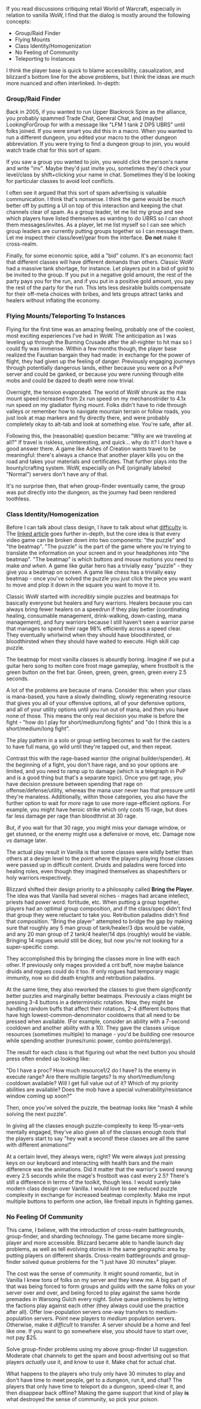 If you read discussions critiquing retail World of Warcraft, especially in
relation to vanilla WoW, I find that the dialog is mostly around the following
concepts:

* Group/Raid Finder
* Flying Mounts
* Class Identity/Homogenization
* No Feeling of Community
* Teleporting to Instances

I think the player base is quick to blame accessibility, casualization, and
blizzard's bottom line for the above problems, but I think the ideas are much
more nuanced and often interlinked. In-depth:

### Group/Raid Finder
Back in 2005, if you wanted to run Upper Blackrock Spire as the alliance, you
probably spammed Trade Chat, General Chat, and (maybe) LookingForGroup for with
a message like "LFM 1 tank 2 DPS UBRS" until folks joined. If you were smart you
did this in a macro. When you wanted to run a different dungeon, you edited your
macro to the other dungeon abbreviation. If you were trying to find a dungeon
group to join, you would watch trade chat for this sort of spam.

If you saw a group you wanted to join, you would click the person's name and
write "inv". Maybe they'd just invite you, sometimes they'd check your
level/class by shift+clicking your name in chat. Sometimes they'd be looking for
particular classes to avoid loot conflicts.

I often see it argued that this sort of spam advertising is valuable
communication. I think that's nonsense. I think the game would be *much* better
off by putting a UI on top of this interaction and keeping the chat channels clear
of spam. As a group leader, let me list my group and see which players have
listed themselves as wanting to do UBRS so I can shoot them
messages/invites. As a player, let me list myself so I can see which group
leaders are currently putting groups together so I can message them. Let me
inspect their class/level/gear from the interface. **Do not** make it cross-realm.

Finally, for some economic spice, add a "bid" column. It's an economic fact
that different classes will have different demands than others. Classic WoW had
a massive tank shortage, for instance. Let players put in a bid of gold to be
invited to the group. If you put in a negative gold amount, the rest of the
party pays you for the run, and if you put in a positive gold amount, you pay
the rest of the party for the run. This lets less desirable builds compensate
for their off-meta choices with bribes, and lets groups attract tanks and healers
without inflating the economy.

### Flying Mounts/Teleporting To Instances
Flying for the first time was an amazing feeling, probably one of the coolest,
most exciting experiences I've had in WoW. The anticipation as I was leveling
up through the Burning Crusade after the all-nighter to hit max so I could fly
was immense. Within a few months though, the player base realized the Faustian
bargain they had made: in exchange for the power of flight, they had given up
the feeling of danger. Previously engaging journeys through potentially
dangerous lands, either because you were on a PvP server and could be ganked,
or because you were running through elite mobs and could be dazed to death were
now trivial.

Overnight, the tension evaporated. The world of WoW shrunk as the max mount
speed increased from 2x run speed on my mechanostrider to 4.1x run speed
on my gladiator flying mount. Folks didn't have to ride through valleys
or remember how to navigate mountain terrain or follow roads, you just look at
map markers and fly directly there, and were probably completely okay to
alt-tab and look at something else. You're safe, after all.

Following this, the (reasonable) question became: "Why are we traveling at all?"
If travel is riskless, uninteresting, and quick... why do it? I don't have a
good answer there. A game like Ashes of Creation wants travel to be meaningful:
there's always a chance that another player kills you on the road and takes
your materials and certificates. That further plays into the bounty/crafting
system. WoW, especially on PvE (originally labeled "Normal") servers don't
have any of that.

It's no surprise then, that when group-finder eventually came, the group was put
directly into the dungeon, as the journey had been rendered toothless.

### Class Identity/Homogenization
Before I can talk about class design, I have to talk about what
[difficulty](/posts/what-is-difficulty) is. The [linked
article](/posts/what-is-difficulty) goes further in-depth, but the core idea is
that every video game can be broken down into two components: "the puzzle" and
"the beatmap". "The puzzle" is the part of the game where you're trying to
translate the information on your screen and in your headphones into "the
beatmap". "The beatmap" is which buttons and mouse motions you need to make
*and when*. A game like guitar hero has a trivially easy "puzzle" - they
give you a beatmap on screen. A game like chess has a trivially easy
beatmap - once you've solved the puzzle you just click the piece you want to
move and plop it down in the square you want to move it to.

Classic WoW started with *incredibly* simple puzzles and beatmaps for
basically everyone but healers and fury warriors. Healers because you can always
bring fewer healers on a speedrun if they play better (coordinating healing,
consumable management, drink-walking, down-casting, mana management), and fury
warriors because I still haven't seen a warrior parse that manages to spend
their rage 98% efficiently across a speed clear. They eventually whirlwind when
they should have bloodthirsted, or bloodthirsted when they should have waited to
execute. High skill cap puzzle.

The beatmap for most vanilla classes is absurdly boring. Imagine if we put a
guitar hero song to molten core frost mage gameplay, where frostbolt is the
green button on the fret bar. Green, green, green, green, green every 2.5
seconds.

A lot of the problems are because of mana. Consider this: when your class is
mana-based, you have a slowly dwindling, slowly regenerating resource that
gives you all of your offensive options, all of your defensive options, and all
of your utility options until you run out of mana, and then you have none of
those. This means the only real decision you make is before the fight - "how do
I play for short/medium/long fights" and "do I think this is a
short/medium/long fight".

The play pattern in a solo or group setting becomes to wait for the casters to
have full mana, go wild until they're tapped out, and then repeat.

Contrast this with the rage-based warrior (the original builder/spender). At the
beginning of a fight, you don't have rage, and so your options are limited, and
you need to ramp up to damage (which is a telegraph in PvP and is a good thing
but that's a separate topic). Once you get rage, you have decision pressure
between spending that rage on offense/defense/utility, whereas the mana user
never has that pressure until they're manaless. Additionally, within those
categories, you also have the further option to wait for *more* rage to use more
rage-efficient options. For example, you might have heroic strike which only
costs 15 rage, but does far less damage per rage than bloodthrist at 30 rage.

But, if you wait for that 30 rage, you might miss your damage window, or get
stunned, or the enemy might use a defensive or move, etc. Damage now vs damage
later.

The actual play result in Vanilla is that some classes were wildly better than
others at a design level to the point where the players playing those classes
were passed up in difficult content. Druids and paladins were forced into
healing roles, even though they imagined themselves as shapeshifters or holy
warriors respectively.

Blizzard shifted their design priority to a philosophy called **Bring the
Player**. The idea was that Vanilla had several niches - mages had arcane
intellect, priests had power word: fortitude, etc. When putting a group together,
players had an optimal group composition, and if the class/spec didn't find that
group they were reluctant to take you. Retribution paladins didn't find that
composition. "Bring the player" attempted to bridge the gap by making sure that
roughly any 5 man group of tank/healer/3 dps would be viable, and any 20 man
group of 2 tank/4 healer/14 dps (roughly) would be viable. Bringing 14 rogues
would still be dicey, but now you're not looking for a super-specific comp.

They accomplished this by bringing the classes more in line with each other. If
previously only mages provided a crit buff, now maybe balance druids and rogues
could do it too. If only rogues had temporary magic immunity, now so did
death knights and retribution paladins.

At the same time, they also reworked the classes to give them *significantly*
better puzzles and marginally better beatmaps. Previously a class might be
pressing 3-4 buttons in a deterministic rotation. Now, they might be handling
random buffs that affect their rotations, 2-4 different buttons that have high
lowest-common-denominator cooldowns that all need to be pressed when available.
(For example, consider an ability with a 7-second cooldown and another ability
with a 10). They gave the classes unique resources (sometimes multiple) to
manage - you'd be building one resource while spending another (runes/runic
power, combo points/energy).

The result for each class is that figuring out what the next button you
should press often ended up looking like:

"Do I have a proc? How much resource1/2 do I have? Is the enemy in execute
range? Are there multiple targets? Is my short/medium/long cooldown available?
Will I get full value out of it? Which of my priority abilities are available?
Does the mob have a special vulnerability/resistance window coming up soon?"

Then, once you've solved the puzzle, the beatmap looks like "mash 4 while
solving the next puzzle".

In giving all the classes enough puzzle-complexity to keep 15-year-vets
mentally engaged, they've also given all of the classes enough *tools* that the
players start to say "hey wait a second! these classes are all the same with
different animations!"

At a certain level, they always were, right? We were always just pressing keys
on our keyboard and interacting with health bars and the main difference was the
animations. Did it matter that the warrior's sword swung every 2.5 seconds
while the mage's frostbolt was cast every 2.5? There's still a difference in
terms of the toolkit, though less. I would surely take modern class design over
Vanilla. I would love to see reduced puzzle complexity in exchange for increased
beatmap complexity. Make me input multiple buttons to perform one action, like
fireball inputs in fighting games.

### No Feeling Of Community
This came, I believe, with the introduction of cross-realm battlegrounds,
group-finder, and sharding technology. The game became more single-player and
more accessible. Blizzard became able to handle launch day problems, as well
as tell evolving stories in the same geographic area by putting players on
different shards. Cross-realm battlegrounds and group-finder solved queue
problems for the "I just have 30 minutes" player.

The cost was the sense of community. It might sound romantic, but in Vanilla I
knew tons of folks on my server and they knew me. A big part of that
was being forced to form groups and guilds with the same folks on your server
over and over, and being forced to play against the same horde premades in
Warsong Gulch every night. Solve queue problems by letting the factions play
against each other (they always could use the practice after all). Offer
low-population servers one-way transfers to medium-population servers. Point
new players to *medium* population servers. Otherwise, make it *difficult* to
transfer. A server should be a home and feel like one. If you want to go
somewhere else, you should have to start over, not pay $25.

Solve group-finder problems using my above group-finder UI suggestion. Moderate
chat channels to get the spam and boost advertising out so that players
*actually* use it, and know to use it. Make chat for actual chat.

What happens to the players who truly only have 30 minutes to play and don't
have time to meet people, get to a dungeon, run it, and chat? The players that
only have time to teleport do a dungeon, speed-clear it, and then disappear back
offline? Making the game support that kind of play **is** what destroyed the
sense of community, so pick your poison.


